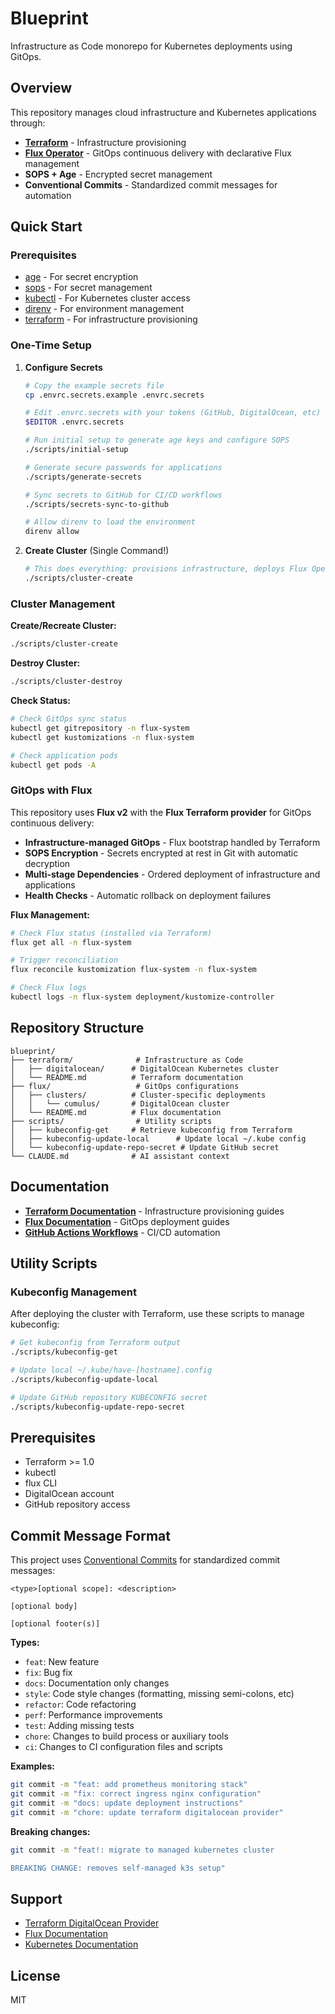 # Blueprint

Infrastructure as Code monorepo for Kubernetes deployments using GitOps.

## Overview

This repository manages cloud infrastructure and Kubernetes applications through:
- **[Terraform](./terraform/)** - Infrastructure provisioning  
- **[Flux Operator](./flux/)** - GitOps continuous delivery with declarative Flux management
- **SOPS + Age** - Encrypted secret management
- **Conventional Commits** - Standardized commit messages for automation

## Quick Start

### Prerequisites
- [age](https://github.com/FiloSottile/age) - For secret encryption
- [sops](https://github.com/getsops/sops) - For secret management  
- [kubectl](https://kubernetes.io/docs/tasks/tools/) - For Kubernetes cluster access
- [direnv](https://direnv.net/) - For environment management
- [terraform](https://developer.hashicorp.com/terraform/downloads) - For infrastructure provisioning

### One-Time Setup

1. **Configure Secrets**
   ```bash
   # Copy the example secrets file
   cp .envrc.secrets.example .envrc.secrets
   
   # Edit .envrc.secrets with your tokens (GitHub, DigitalOcean, etc)
   $EDITOR .envrc.secrets
   
   # Run initial setup to generate age keys and configure SOPS
   ./scripts/initial-setup
   
   # Generate secure passwords for applications
   ./scripts/generate-secrets
   
   # Sync secrets to GitHub for CI/CD workflows
   ./scripts/secrets-sync-to-github
   
   # Allow direnv to load the environment
   direnv allow
   ```

2. **Create Cluster** (Single Command!)
   ```bash
   # This does everything: provisions infrastructure, deploys Flux Operator, sets up GitOps
   ./scripts/cluster-create
   ```

### Cluster Management

**Create/Recreate Cluster:**
```bash
./scripts/cluster-create
```

**Destroy Cluster:**
```bash
./scripts/cluster-destroy
```

**Check Status:**
```bash
# Check GitOps sync status  
kubectl get gitrepository -n flux-system
kubectl get kustomizations -n flux-system

# Check application pods
kubectl get pods -A
```

### GitOps with Flux

This repository uses **Flux v2** with the **Flux Terraform provider** for GitOps continuous delivery:

- **Infrastructure-managed GitOps** - Flux bootstrap handled by Terraform
- **SOPS Encryption** - Secrets encrypted at rest in Git with automatic decryption
- **Multi-stage Dependencies** - Ordered deployment of infrastructure and applications  
- **Health Checks** - Automatic rollback on deployment failures

**Flux Management:**
```bash
# Check Flux status (installed via Terraform)
flux get all -n flux-system

# Trigger reconciliation
flux reconcile kustomization flux-system -n flux-system

# Check Flux logs
kubectl logs -n flux-system deployment/kustomize-controller
```

## Repository Structure

```
blueprint/
├── terraform/              # Infrastructure as Code
│   ├── digitalocean/      # DigitalOcean Kubernetes cluster
│   └── README.md          # Terraform documentation
├── flux/                   # GitOps configurations
│   ├── clusters/          # Cluster-specific deployments
│   │   └── cumulus/       # DigitalOcean cluster
│   └── README.md          # Flux documentation
├── scripts/                # Utility scripts
│   ├── kubeconfig-get     # Retrieve kubeconfig from Terraform
│   ├── kubeconfig-update-local      # Update local ~/.kube config
│   └── kubeconfig-update-repo-secret # Update GitHub secret
└── CLAUDE.md              # AI assistant context
```

## Documentation

- **[Terraform Documentation](./terraform/)** - Infrastructure provisioning guides
- **[Flux Documentation](./flux/)** - GitOps deployment guides
- **[GitHub Actions Workflows](./.github/workflows/)** - CI/CD automation

## Utility Scripts

### Kubeconfig Management

After deploying the cluster with Terraform, use these scripts to manage kubeconfig:

```bash
# Get kubeconfig from Terraform output
./scripts/kubeconfig-get

# Update local ~/.kube/have-[hostname].config
./scripts/kubeconfig-update-local

# Update GitHub repository KUBECONFIG secret
./scripts/kubeconfig-update-repo-secret
```

## Prerequisites

- Terraform >= 1.0
- kubectl
- flux CLI
- DigitalOcean account
- GitHub repository access

## Commit Message Format

This project uses [Conventional Commits](https://www.conventionalcommits.org/) for standardized commit messages:

```
<type>[optional scope]: <description>

[optional body]

[optional footer(s)]
```

**Types:**
- `feat`: New feature
- `fix`: Bug fix  
- `docs`: Documentation only changes
- `style`: Code style changes (formatting, missing semi-colons, etc)
- `refactor`: Code refactoring
- `perf`: Performance improvements
- `test`: Adding missing tests
- `chore`: Changes to build process or auxiliary tools
- `ci`: Changes to CI configuration files and scripts

**Examples:**
```bash
git commit -m "feat: add prometheus monitoring stack"
git commit -m "fix: correct ingress nginx configuration"
git commit -m "docs: update deployment instructions"
git commit -m "chore: update terraform digitalocean provider"
```

**Breaking changes:**
```bash
git commit -m "feat!: migrate to managed kubernetes cluster

BREAKING CHANGE: removes self-managed k3s setup"
```

## Support

- [Terraform DigitalOcean Provider](https://registry.terraform.io/providers/digitalocean/digitalocean/latest/docs)
- [Flux Documentation](https://fluxcd.io/flux/)
- [Kubernetes Documentation](https://kubernetes.io/docs/)

## License

MIT
